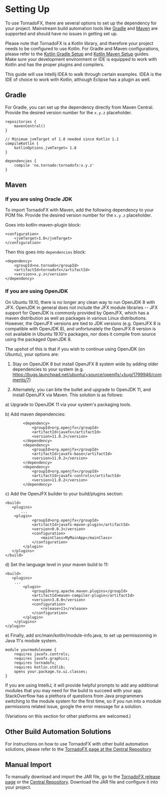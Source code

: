 # Setting Up

To use TornadoFX, there are several options to set up the dependency for your project. Mainstream build automation tools like [Gradle](http://gradle.org/) and [Maven](https://maven.apache.org/) are supported and should have no issues in getting set up.

Please note that TornadoFX is a Kotlin library, and therefore your project needs to be configured to use Kotlin. For Gradle and Maven configurations, please refer to the [Kotlin Gradle Setup](https://kotlinlang.org/docs/reference/using-gradle.html) and [Kotlin Maven Setup](https://kotlinlang.org/docs/reference/using-maven.html) guides. Make sure your development environment or IDE is equipped to work with Kotlin and has the proper plugins and compilers.

This guide will use Intellij IDEA to walk through certain examples. IDEA is the IDE of choice to work with Kotlin, although Eclipse has a plugin as well.

## Gradle

For Gradle, you can set up the dependency directly from Maven Central. Provide the desired version number for the  `x.y.z` placeholder.

```
repositories {
    mavenCentral()
}

// Minimum jvmTarget of 1.8 needed since Kotlin 1.1
compileKotlin {
    kotlinOptions.jvmTarget= 1.8
}

dependencies {
    compile 'no.tornado:tornadofx:x.y.z'
}
```

## Maven

### If you are using Oracle JDK

To import TornadoFX with Maven, add the following dependency to your POM file. Provide the desired version number for the  `x.y.z` placeholder.

Goes into kotlin-maven-plugin block:

```
<configuration>
    <jvmTarget>1.8</jvmTarget>
</configuration>
```

Then this goes into `dependencies` block:

```
<dependency>
    <groupId>no.tornado</groupId>
    <artifactId>tornadofx</artifactId>
    <version>x.y.z</version>
</dependency>
```

### If you are using OpenJDK

On Ubuntu 19.10, there is no longer any clean way to run OpenJDK 8 with JFX. OpenJDK in general does not include the JFX module libraries -- JFX support for OpenJDK is commonly provided by OpenJFX, which has a maven distribution as well as packages in various Linux distributions. However, the OpenJFX versions are tied to JDK versions (e.g. OpenJFX 8 is compatible with OpenJDK 8), and unfortunately the OpenJFX 8 version is not available in Ubuntu 19.10's packages, nor does it compile from source using the packaged OpenJDK 8.

The upshot of this is that if you wish to continue using OpenJDK (on Ubuntu), your options are:
1) Stay on OpenJDK 8 but install OpenJFX 8 system wide by adding older dependencies to your system (e.g. https://bugs.launchpad.net/ubuntu/+source/openjfx/+bug/1799946/comments/7)

2) Alternately, you can bite the bullet and upgrade to OpenJDK 11, and install OpenJFX via Maven. This solution is as follows:

a) Upgrade to OpenJDK 11 via your system's packaging tools.

b) Add maven dependencies:

```
        <dependency>
            <groupId>org.openjfx</groupId>
            <artifactId>javafx</artifactId>
            <version>11.0.2</version>
        </dependency>
        <dependency>
            <groupId>org.openjfx</groupId>
            <artifactId>javafx-base</artifactId>
            <version>11.0.2</version>
        </dependency>
        <dependency>
            <groupId>org.openjfx</groupId>
            <artifactId>javafx-controls</artifactId>
            <version>11.0.2</version>
        </dependency>
```

c) Add the OpenJFX builder to your build/plugins section:
```
<build>
   <plugins>
       ...
	<plugin>
            <groupId>org.openjfx</groupId>
            <artifactId>javafx-maven-plugin</artifactId>
            <version>0.0.3</version>
            <configuration>
                <mainClass>MyMainApp</mainClass>
            </configuration>
        </plugin>
   </plugins>
</build>
```

d) Set the language level in your maven build to 11:
```
<build>
   <plugins>
	...
        <plugin>
            <groupId>org.apache.maven.plugins</groupId>
            <artifactId>maven-compiler-plugin</artifactId>
            <version>3.8.0</version>
            <configuration>
                <release>11</release>
            </configuration>
        </plugin>
    </plugins>
</plugin>
```

e) Finally, add src/main/kotlin/module-info.java, to set up permissioning in Java 11's module system.

```
module yourmodulename {
    requires javafx.controls;
    requires javafx.graphics;
    requires tornadofx;
    requires kotlin.stdlib;
    opens your.package.to.ui.classes;
}
```
If you are using IntelliJ, it will provide helpful prompts to add any additional modules that you may need for the build to succeed with your app. StackOverflow has a plethora of questions from Java programmers switching to the module system for the first time, so if you run into a module permissions related issue, google the error message for a solution.

(Variations on this section for other platforms are welcomed.)

## Other Build Automation Solutions

For instructions on how to use TornadoFX with other build automation solutions, please refer to the [TornadoFX page at the Central Repository](https://search.maven.org/artifact/no.tornado/tornadofx/)

## Manual Import

To manually download and import the JAR file, go to the [TornadoFX release page](https://github.com/edvin/tornadofx/releases) or the [Central Repository](https://search.maven.org). Download the JAR file and configure it into your project.
